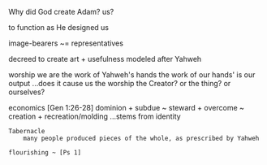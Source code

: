 Why did God create Adam? us?

to function as He designed us

image-bearers ~= representatives

decreed to create
    art + usefulness
    modeled after Yahweh

worship
    we are the work of Yahweh's hands
    the work of our hands' is our output
    ...does it cause us the worship the Creator? or the thing? or ourselves?

economics
    [Gen 1:26-28]
    dominion + subdue
    ~ steward + overcome
    ~ creation + recreation/molding
    ...stems from identity

    Tabernacle
        many people produced pieces of the whole, as prescribed by Yahweh
    
    flourishing ~ [Ps 1]
